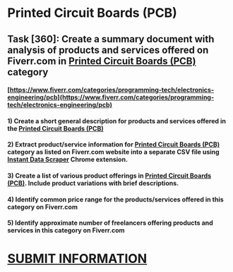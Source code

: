 # Printed Circuit Boards (PCB)
## Task [360]: Create a summary document with analysis of products and services offered on Fiverr.com in [Printed Circuit Boards (PCB)](https://www.fiverr.com/categories/programming-tech/electronics-engineering/pcb) category
#### [https://www.fiverr.com/categories/programming-tech/electronics-engineering/pcb](https://www.fiverr.com/categories/programming-tech/electronics-engineering/pcb)
#### 1) Create a short general description for products and services offered in the [Printed Circuit Boards (PCB)](https://www.fiverr.com/categories/programming-tech/electronics-engineering/pcb)
#### 2) Extract product/service information for [Printed Circuit Boards (PCB)](https://www.fiverr.com/categories/programming-tech/electronics-engineering/pcb) category as listed on Fiverr.com website into a separate CSV file using [Instant Data Scraper](https://chrome.google.com/webstore/detail/instant-data-scraper/ofaokhiedipichpaobibbnahnkdoiiah) Chrome extension.
#### 3) Create a list of various product offerings in [Printed Circuit Boards (PCB)](https://www.fiverr.com/categories/programming-tech/electronics-engineering/pcb). Include product variations with brief descriptions.
#### 4) Identify common price range for the products/services offered in this category on Fiverr.com
#### 5) Identify approximate number of freelancers offering products and services in this category on Fiverr.com

# [SUBMIT INFORMATION](https://forms.office.com/r/8AEKjkLxKG)
